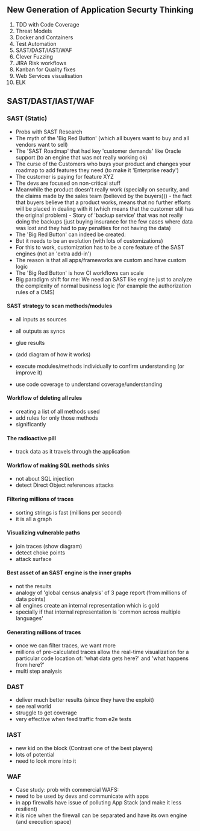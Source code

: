 ## New Generation of Application Securty Thinking

1. TDD with Code Coverage
2. Threat Models
3. Docker and Containers
4. Test Automation
5. SAST/DAST/IAST/WAF
6. Clever Fuzzing
7. JIRA Risk workflows
8. Kanban for Quality fixes
9. Web Services visualisation
10. ELK


## SAST/DAST/IAST/WAF

### SAST (Static)

- Probs with SAST Research
- The myth of the 'Big Red Button' (which all buyers want to buy and all vendors want to sell)
- The 'SAST Roadmap' that had key 'customer demands' like Oracle support (to an engine that was not really working ok)
 - The curse of the Customers who buys your product and changes your roadmap to add features they need (to make it 'Enterprise ready')
  - The customer is paying for feature XYZ
   - The devs are focused on non-critical stuff
   - Meanwhile the product doesn't really work (specially on security, and the claims made by the sales team (believed by the buyers)))
    - the fact that buyers believe that a product works, means that no further efforts will be placed in dealing with it (which means that the customer still has the original problem)
    - Story of 'backup service' that was not really doing the backups (just buying insurance for the few cases where data was lost and they had to pay penalties for not having the data)
- The 'Big Red Button' can indeed be created:
 - But it needs to be an evolution (with lots of customizations)
 - For this to work, customization has to be a core feature of the SAST engines (not an 'extra add-in')
  - The reason is that all apps/frameworks are custom and have custom logic
- The 'Big Red Button' is how CI workflows can scale
- Big paradigm shift for me: We need an SAST like engine just to analyze the complexity of normal business logic (for example the authorization rules of a CMS)

#### SAST strategy to scan methods/modules

  - all inputs as sources
  - all outputs as syncs  
  - glue results
  - (add diagram of how it works)

  - execute modules/methods individually to confirm understanding (or improve it)
  - use code coverage to understand coverage/understanding

#### Workflow of deleting all rules

  - creating a list of all methods used
  - add rules for only those methods
  - significantly

#### The radioactive pill

  - track data as it travels through the application

#### Workflow of making SQL methods sinks

  - not about SQL injection
  - detect Direct Object references attacks

#### Filtering millions of traces

  - sorting strings is fast (millions per second)
  - it is all a graph

#### Visualizing vulnerable paths

  - join traces (show diagram)
  - detect choke points
  - attack surface

#### Best asset of an SAST engine is the inner graphs

  - not the results
  - analogy of 'global census analysis' of 3 page report (from millions of data points)
  - all engines create an internal representation which is gold
  - specially if that internal representation is 'common across multiple languages'

#### Generating millions of traces

  - once we can filter traces, we want more
  - millions of pre-calculated traces allow the real-time visualization for a particular code location of: 'what data gets here?' and 'what happens from here?'
  - multi step analysis


### DAST

  - deliver much better results (since they have the exploit)
  - see real world
  - struggle to get coverage
  - very effective when feed traffic from e2e tests

### IAST

  - new kid on the block (Contrast one of the best players)
  - lots of potential
  - need to look more into it

### WAF

- Case study: prob with commercial WAFS:
 - need to be used by devs and communicate with apps
 - in app firewalls have issue of polluting App Stack (and make it less resilient)
  - it is nice when the firewall can be separated and have its own engine (and execution space)

